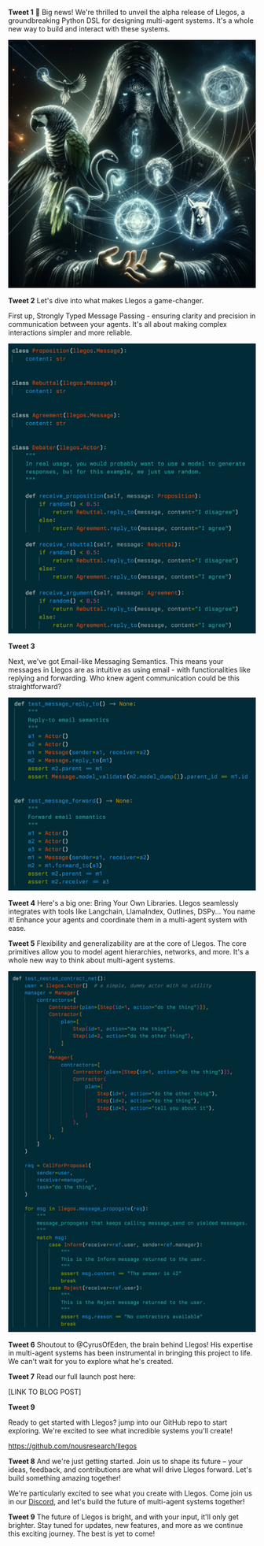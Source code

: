 **Tweet 1**
🚀 Big news! We're thrilled to unveil the alpha release of Llegos, a groundbreaking Python DSL for designing multi-agent systems. It's a whole new way to build and interact with these systems.

![](../../wizard.png)

**Tweet 2**
Let's dive into what makes Llegos a game-changer.

First up, Strongly Typed Message Passing - ensuring clarity and precision in communication between your agents. It's all about making complex interactions simpler and more reliable.

![](./strongly_typed_messages.png)

**Tweet 3**

Next, we've got Email-like Messaging Semantics. This means your messages in Llegos are as intuitive as using email - with functionalities like replying and forwarding. Who knew agent communication could be this straightforward?

![](./message_email_semantics.png)

**Tweet 4**
Here's a big one: Bring Your Own Libraries. Llegos seamlessly integrates with tools like Langchain, LlamaIndex, Outlines, DSPy... You name it! Enhance your agents and coordinate them in a multi-agent system with ease.

**Tweet 5**
Flexibility and generalizability are at the core of Llegos. The core primitives allow you to model agent hierarchies, networks, and more. It's a whole new way to think about multi-agent systems.

![](./nested_contract_net.png)

**Tweet 6**
Shoutout to @CyrusOfEden, the brain behind Llegos! His expertise in multi-agent systems has been instrumental in bringing this project to life. We can't wait for you to explore what he's created.

**Tweet 7**
Read our full launch post here:

[LINK TO BLOG POST]

**Tweet 9**

Ready to get started with Llegos? jump into our GitHub repo to start exploring. We're excited to see what incredible systems you'll create!

https://github.com/nousresearch/llegos

**Tweet 8**
And we're just getting started. Join us to shape its future – your ideas, feedback, and contributions are what will drive Llegos forward. Let's build something amazing together!

We're particularly excited to see what you create with Llegos. Come join us in our [Discord](https://discord.gg/jqVphNsB4H), and let's build the future of multi-agent systems together!

**Tweet 9**
The future of Llegos is bright, and with your input, it'll only get brighter. Stay tuned for updates, new features, and more as we continue this exciting journey. The best is yet to come!
